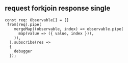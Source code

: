 ## request forkjoin response single
```
const req: Observable[] = []
 from(req).pipe(
    mergeMap((observable, index) => observable.pipe(
      map(value => ({ value, index })),
    )),
  ).subscribe(res =>
  {
    debugger
  });
```
